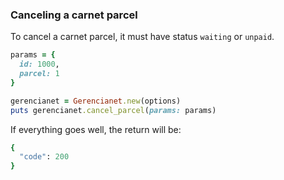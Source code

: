 ### Canceling a carnet parcel

To cancel a carnet parcel, it must have status `waiting` or `unpaid`.

```ruby
params = {
  id: 1000, 
  parcel: 1
}

gerencianet = Gerencianet.new(options)
puts gerencianet.cancel_parcel(params: params)
```

If everything goes well, the return will be:

```ruby
{
  "code": 200
}
```
